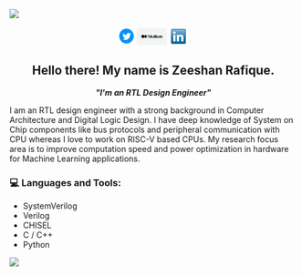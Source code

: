 ![](https://visitor-badge.glitch.me/badge?page_id=zeeshanrafique23.zeeshanrafique23)
<p align='center'>
<a href="https://twitter.com/zeeshanrafiq23"><img height="30" src="img/twitter.png"></a>
<a href="https://medium.com/@zrafique/"><img height="30" src="img/medium.png"></a>
<a href="https://www.linkedin.com/in/zeeshanrafique23/"><img height="30" src="img/linkedin.png"></a>
</p>

<h2 align="center">Hello there! My name is Zeeshan Rafique.</h2>
<p align="center"><em><strong>"I'm an RTL Design Engineer"</strong></em></p>

<p> I am an RTL design engineer with a strong background in Computer Architecture and Digital Logic Design. I have deep knowledge of System on Chip components like bus protocols and peripheral communication with CPU whereas I love to work on RISC-V based CPUs. My research focus area is to improve computation speed and power optimization in hardware for Machine Learning applications. </p>

### 💻 Languages and Tools: 
* SystemVerilog
* Verilog
* CHISEL
* C / C++
* Python

<img height="100" src="img/vlsi.gif">
  
<br />
  
